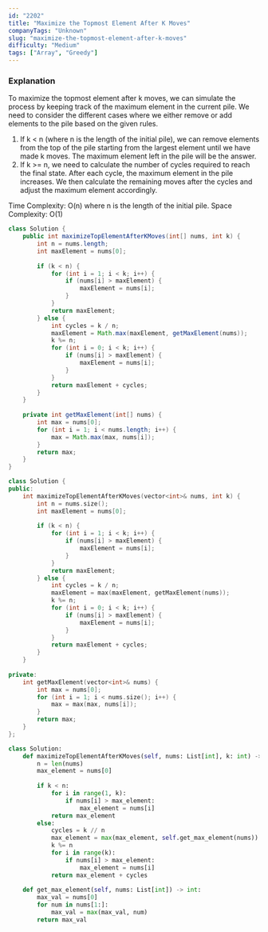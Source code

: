 ```yaml
---
id: "2202"
title: "Maximize the Topmost Element After K Moves"
companyTags: "Unknown"
slug: "maximize-the-topmost-element-after-k-moves"
difficulty: "Medium"
tags: ["Array", "Greedy"]
---
```


### Explanation
To maximize the topmost element after k moves, we can simulate the process by keeping track of the maximum element in the current pile. We need to consider the different cases where we either remove or add elements to the pile based on the given rules.

1. If k < n (where n is the length of the initial pile), we can remove elements from the top of the pile starting from the largest element until we have made k moves. The maximum element left in the pile will be the answer.
2. If k >= n, we need to calculate the number of cycles required to reach the final state. After each cycle, the maximum element in the pile increases. We then calculate the remaining moves after the cycles and adjust the maximum element accordingly.

Time Complexity: O(n) where n is the length of the initial pile.
Space Complexity: O(1)
```java
class Solution {
    public int maximizeTopElementAfterKMoves(int[] nums, int k) {
        int n = nums.length;
        int maxElement = nums[0];
        
        if (k < n) {
            for (int i = 1; i < k; i++) {
                if (nums[i] > maxElement) {
                    maxElement = nums[i];
                }
            }
            return maxElement;
        } else {
            int cycles = k / n;
            maxElement = Math.max(maxElement, getMaxElement(nums));
            k %= n;
            for (int i = 0; i < k; i++) {
                if (nums[i] > maxElement) {
                    maxElement = nums[i];
                }
            }
            return maxElement + cycles;
        }
    }
    
    private int getMaxElement(int[] nums) {
        int max = nums[0];
        for (int i = 1; i < nums.length; i++) {
            max = Math.max(max, nums[i]);
        }
        return max;
    }
}
```

```cpp
class Solution {
public:
    int maximizeTopElementAfterKMoves(vector<int>& nums, int k) {
        int n = nums.size();
        int maxElement = nums[0];
        
        if (k < n) {
            for (int i = 1; i < k; i++) {
                if (nums[i] > maxElement) {
                    maxElement = nums[i];
                }
            }
            return maxElement;
        } else {
            int cycles = k / n;
            maxElement = max(maxElement, getMaxElement(nums));
            k %= n;
            for (int i = 0; i < k; i++) {
                if (nums[i] > maxElement) {
                    maxElement = nums[i];
                }
            }
            return maxElement + cycles;
        }
    }
    
private:
    int getMaxElement(vector<int>& nums) {
        int max = nums[0];
        for (int i = 1; i < nums.size(); i++) {
            max = max(max, nums[i]);
        }
        return max;
    }
};
```

```python
class Solution:
    def maximizeTopElementAfterKMoves(self, nums: List[int], k: int) -> int:
        n = len(nums)
        max_element = nums[0]
        
        if k < n:
            for i in range(1, k):
                if nums[i] > max_element:
                    max_element = nums[i]
            return max_element
        else:
            cycles = k // n
            max_element = max(max_element, self.get_max_element(nums))
            k %= n
            for i in range(k):
                if nums[i] > max_element:
                    max_element = nums[i]
            return max_element + cycles
    
    def get_max_element(self, nums: List[int]) -> int:
        max_val = nums[0]
        for num in nums[1:]:
            max_val = max(max_val, num)
        return max_val
```